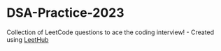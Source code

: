 # DSA-Practice-2023
Collection of LeetCode questions to ace the coding interview! - Created using [LeetHub](https://github.com/QasimWani/LeetHub)
